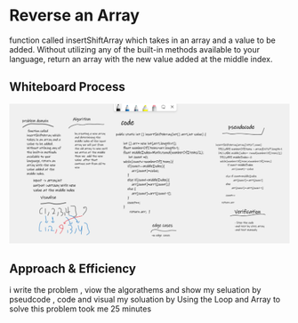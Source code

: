 # Reverse an Array
 function called insertShiftArray which takes in an array and a value to be added. Without utilizing any of the built-in methods available to your language, return an array with the new value added at the middle index.

## Whiteboard Process
![The San Juan Mountains are beautiful!]( array-insert-shift.png "San Juan Mountains")

## Approach & Efficiency
i write the problem , viow the algorathems and show my seluation by pseudcode , code and visual my soluation by Using the Loop and Array to solve this problem took me 25 minutes